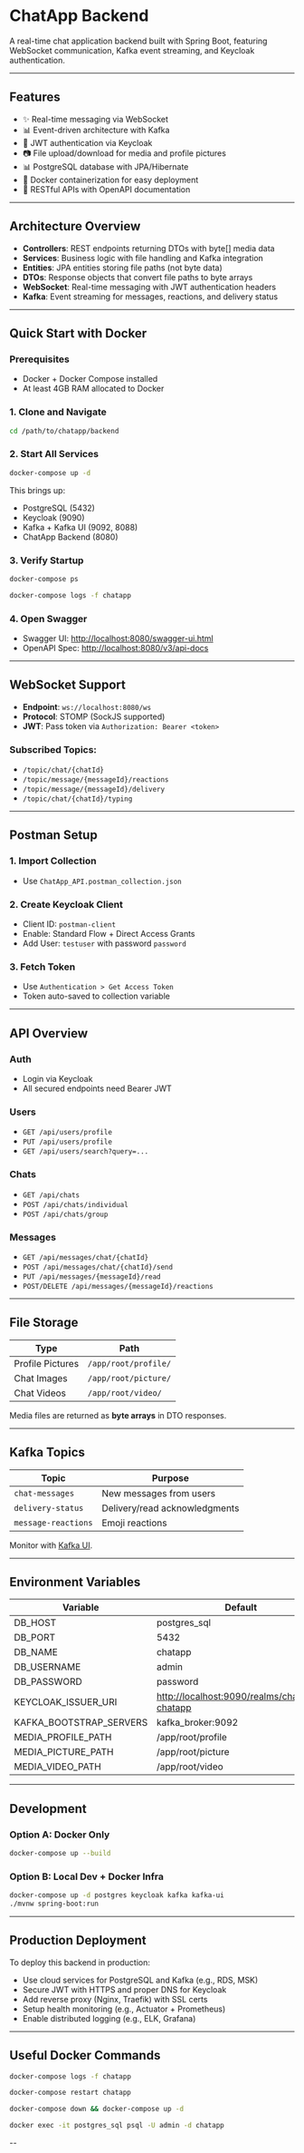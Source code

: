 # ChatApp Backend

A real-time chat application backend built with Spring Boot, featuring WebSocket communication, Kafka event streaming, and Keycloak authentication.

---

## Features

* ✨ Real-time messaging via WebSocket
* 📊 Event-driven architecture with Kafka
* 🔐 JWT authentication via Keycloak
* 📷 File upload/download for media and profile pictures
* 📊 PostgreSQL database with JPA/Hibernate
* 🚨 Docker containerization for easy deployment
* 📄 RESTful APIs with OpenAPI documentation

---

## Architecture Overview

* **Controllers**: REST endpoints returning DTOs with byte\[] media data
* **Services**: Business logic with file handling and Kafka integration
* **Entities**: JPA entities storing file paths (not byte data)
* **DTOs**: Response objects that convert file paths to byte arrays
* **WebSocket**: Real-time messaging with JWT authentication headers
* **Kafka**: Event streaming for messages, reactions, and delivery status

---

## Quick Start with Docker

### Prerequisites

* Docker + Docker Compose installed
* At least 4GB RAM allocated to Docker

### 1. Clone and Navigate

```bash
cd /path/to/chatapp/backend
```

### 2. Start All Services

```bash
docker-compose up -d
```

This brings up:

* PostgreSQL (5432)
* Keycloak (9090)
* Kafka + Kafka UI (9092, 8088)
* ChatApp Backend (8080)

### 3. Verify Startup

```bash
docker-compose ps
```

```bash
docker-compose logs -f chatapp
```

### 4. Open Swagger

* Swagger UI: [http://localhost:8080/swagger-ui.html](http://localhost:8080/swagger-ui.html)
* OpenAPI Spec: [http://localhost:8080/v3/api-docs](http://localhost:8080/v3/api-docs)

---

## WebSocket Support

* **Endpoint**: `ws://localhost:8080/ws`
* **Protocol**: STOMP (SockJS supported)
* **JWT**: Pass token via `Authorization: Bearer <token>`

### Subscribed Topics:

* `/topic/chat/{chatId}`
* `/topic/message/{messageId}/reactions`
* `/topic/message/{messageId}/delivery`
* `/topic/chat/{chatId}/typing`

---

## Postman Setup

### 1. Import Collection

* Use `ChatApp_API.postman_collection.json`

### 2. Create Keycloak Client

* Client ID: `postman-client`
* Enable: Standard Flow + Direct Access Grants
* Add User: `testuser` with password `password`

### 3. Fetch Token

* Use `Authentication > Get Access Token`
* Token auto-saved to collection variable

---

## API Overview

### Auth

* Login via Keycloak
* All secured endpoints need Bearer JWT

### Users

* `GET /api/users/profile`
* `PUT /api/users/profile`
* `GET /api/users/search?query=...`

### Chats

* `GET /api/chats`
* `POST /api/chats/individual`
* `POST /api/chats/group`

### Messages

* `GET /api/messages/chat/{chatId}`
* `POST /api/messages/chat/{chatId}/send`
* `PUT /api/messages/{messageId}/read`
* `POST/DELETE /api/messages/{messageId}/reactions`

---

## File Storage

| Type             | Path                 |
| ---------------- | -------------------- |
| Profile Pictures | `/app/root/profile/` |
| Chat Images      | `/app/root/picture/` |
| Chat Videos      | `/app/root/video/`   |

Media files are returned as **byte arrays** in DTO responses.

---

## Kafka Topics

| Topic               | Purpose                       |
| ------------------- | ----------------------------- |
| `chat-messages`     | New messages from users       |
| `delivery-status`   | Delivery/read acknowledgments |
| `message-reactions` | Emoji reactions               |

Monitor with [Kafka UI](http://localhost:8088).

---

## Environment Variables

| Variable                  | Default                                                                                        |
| ------------------------- | ---------------------------------------------------------------------------------------------- |
| DB\_HOST                  | postgres\_sql                                                                                  |
| DB\_PORT                  | 5432                                                                                           |
| DB\_NAME                  | chatapp                                                                                        |
| DB\_USERNAME              | admin                                                                                          |
| DB\_PASSWORD              | password                                                                                       |
| KEYCLOAK\_ISSUER\_URI     | [http://localhost:9090/realms/chatspot-chatapp](http://localhost:9090/realms/chatspot-chatapp) |
| KAFKA\_BOOTSTRAP\_SERVERS | kafka\_broker:9092                                                                             |
| MEDIA\_PROFILE\_PATH      | /app/root/profile                                                                              |
| MEDIA\_PICTURE\_PATH      | /app/root/picture                                                                              |
| MEDIA\_VIDEO\_PATH        | /app/root/video                                                                                |

---

## Development

### Option A: Docker Only

```bash
docker-compose up --build
```

### Option B: Local Dev + Docker Infra

```bash
docker-compose up -d postgres keycloak kafka kafka-ui
./mvnw spring-boot:run
```

---

## Production Deployment

To deploy this backend in production:

* Use cloud services for PostgreSQL and Kafka (e.g., RDS, MSK)
* Secure JWT with HTTPS and proper DNS for Keycloak
* Add reverse proxy (Nginx, Traefik) with SSL certs
* Setup health monitoring (e.g., Actuator + Prometheus)
* Enable distributed logging (e.g., ELK, Grafana)

---

## Useful Docker Commands

```bash
docker-compose logs -f chatapp

docker-compose restart chatapp

docker-compose down && docker-compose up -d

docker exec -it postgres_sql psql -U admin -d chatapp
```

--
